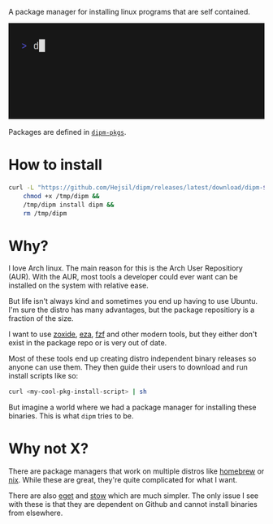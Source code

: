 A package manager for installing linux programs that are self contained.

![readme.gif](./readme.gif)

Packages are defined in [`dipm-pkgs`](https://github.com/Hejsil/dipm-pkgs).

# How to install

```sh
curl -L "https://github.com/Hejsil/dipm/releases/latest/download/dipm-$(uname -m)-$(uname -s)-musl" > /tmp/dipm &&
    chmod +x /tmp/dipm &&
    /tmp/dipm install dipm &&
    rm /tmp/dipm
```

# Why?

I love Arch linux. The main reason for this is the Arch User Repositiory (AUR). With the AUR, most
tools a developer could ever want can be installed on the system with relative ease.

But life isn't always kind and sometimes you end up having to use Ubuntu. I'm sure the distro has
many advantages, but the package repositiory is a fraction of the size.

I want to use [zoxide](https://github.com/ajeetdsouza/zoxide),
[eza](https://github.com/eza-community/eza), [fzf](https://github.com/junegunn/fzf) and other modern
tools, but they either don't exist in the package repo or is very out of date.

Most of these tools end up creating distro independent binary releases so anyone can use them. They
then guide their users to download and run install scripts like so:

```sh
curl <my-cool-pkg-install-script> | sh
```

But imagine a world where we had a package manager for installing these binaries. This is what `dipm`
tries to be.

# Why not X?

There are package managers that work on multiple distros like [homebrew](https://brew.sh/) or
[nix](https://nixos.org/). While these are great, they're quite complicated for what I want.

There are also [eget](https://github.com/zyedidia/eget) and [stow](https://github.com/marwanhawari/stew)
which are much simpler. The only issue I see with these is that they are dependent on Github and
cannot install binaries from elsewhere.
